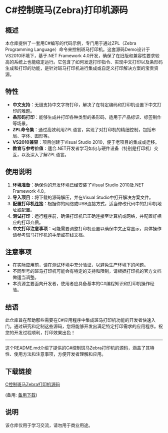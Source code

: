 # C#控制斑马(Zebra)打印机源码

## 概述

本仓库提供了一套用C#编写的代码示例，专门用于通过ZPL（Zebra Programming Language）命令来控制斑马打印机。这套源码Demo设计于VS2010环境下，基于.NET Framework 4.0开发，确保了在旧版和兼容性要求较高的系统上也能稳定运行。它包含了如何发送打印指令、实现中文打印以及条形码生成和打印的功能，是针对斑马打印机进行集成或自定义打印解决方案的宝贵资源。

## 特性

- **中文支持**：无缝支持中文字符打印，解决了在特定编码和打印机设置下中文打印的难题。
- **条形码打印**：能够生成并打印各种类型的条形码，适用于产品标识、标签制作等场景。
- **ZPL命令集**：通过高效利用ZPL语言，实现了对打印机的精细控制，包括布局、字体、图形等。
- **VS2010兼容**：项目创建于Visual Studio 2010，便于老项目的集成或迁移。
- **教育与参考价值**：适合.NET开发者学习如何与硬件设备（特别是打印机）交互，以及深入了解ZPL语言。

## 使用说明

1. **环境准备**：确保你的开发环境已经安装了Visual Studio 2010及.NET Framework 4.0。
2. **导入项目**：将下载的源码解压，并在Visual Studio中打开解决方案文件。
3. **配置打印机连接**：根据你的网络或USB连接方式，适当修改代码中的打印机地址或配置。
4. **测试打印**：运行程序前，确保打印机已正确连接至计算机或网络，并配置好相应的打印介质。
5. **中文打印注意事项**：可能需要调整打印机设置以确保中文正常显示，具体操作请参考斑马打印机的手册或在线文档。

## 注意事项

- 在实际应用前，请在测试环境中充分验证，以避免生产环境下的问题。
- 不同型号的斑马打印机可能会有特定的支持和限制，请根据打印机的官方文档做适当调整。
- 本资源主要面向开发者，使用者应具备基本的C#编程知识和打印机操作经验。

## 结语

此仓库旨在帮助那些需要在C#应用程序中集成斑马打印机功能的开发者快速入门。通过研究和定制这些源码，您将能够开发出满足特定打印需求的应用程序。祝您的开发过程顺利，打印效果出色！

---

这个README.md介绍了提供的C#控制斑马Zebra打印机的源码，涵盖了其特性、使用方法和注意事项，方便开发者理解和应用。

## 下载链接
[C控制斑马Zebra打印机源码](https://pan.quark.cn/s/ab05bc4d4b70) 

(备用: [备用下载](https://pan.baidu.com/s/1uvzjosz8TFjfrtQhloMn6A?pwd=1234))

## 说明

该仓库仅用于学习交流，请勿用于商业用途。
